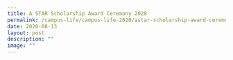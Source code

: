 ```yaml
---
title: A STAR Scholarship Award Ceremony 2020
permalink: /campus-life/campus-life-2020/astar-scholarship-award-ceremony-2020/
date: 2020-08-13
layout: post
description: ""
image: ""
---
```

